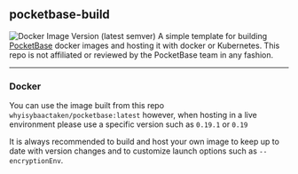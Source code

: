 ## **pocketbase-build**
![Docker Image Version (latest semver)](https://img.shields.io/docker/v/whyisybaactaken/pocketbase) 
A simple template for building [PocketBase](https://pocketbase.io) docker images and hosting it with docker or Kubernetes. This repo is not affiliated or reviewed by the PocketBase team in any fashion.

---

### **Docker** 

You can use the image built from this repo ```whyisybaactaken/pocketbase:latest``` however, when hosting in a live environment please use a specific version such as ```0.19.1``` or ```0.19``` 

It is always recommended to build and host your own image to keep up to date with version changes and to customize launch options such as ```--encryptionEnv```. 

